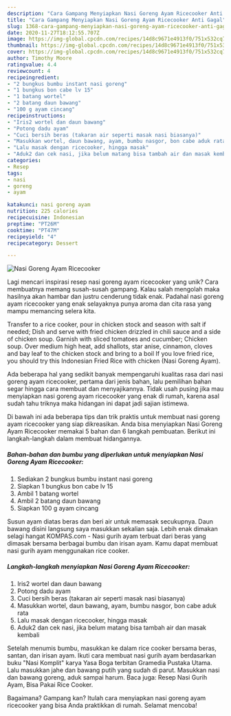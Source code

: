 ```yaml
---
description: "Cara Gampang Menyiapkan Nasi Goreng Ayam Ricecooker Anti Gagal"
title: "Cara Gampang Menyiapkan Nasi Goreng Ayam Ricecooker Anti Gagal"
slug: 1368-cara-gampang-menyiapkan-nasi-goreng-ayam-ricecooker-anti-gagal
date: 2020-11-27T18:12:55.707Z
image: https://img-global.cpcdn.com/recipes/14d8c9671e4913f0/751x532cq70/nasi-goreng-ayam-ricecooker-foto-resep-utama.jpg
thumbnail: https://img-global.cpcdn.com/recipes/14d8c9671e4913f0/751x532cq70/nasi-goreng-ayam-ricecooker-foto-resep-utama.jpg
cover: https://img-global.cpcdn.com/recipes/14d8c9671e4913f0/751x532cq70/nasi-goreng-ayam-ricecooker-foto-resep-utama.jpg
author: Timothy Moore
ratingvalue: 4.4
reviewcount: 4
recipeingredient:
- "2 bungkus bumbu instant nasi goreng"
- "1 bungkus bon cabe lv 15"
- "1 batang wortel"
- "2 batang daun bawang"
- "100 g ayam cincang"
recipeinstructions:
- "Iris2 wortel dan daun bawang"
- "Potong dadu ayam"
- "Cuci bersih beras (takaran air seperti masak nasi biasanya)"
- "Masukkan wortel, daun bawang, ayam, bumbu nasgor, bon cabe aduk rata"
- "Lalu masak dengan ricecooker, hingga masak"
- "Aduk2 dan cek nasi, jika belum matang bisa tambah air dan masak kembali"
categories:
- Resep
tags:
- nasi
- goreng
- ayam

katakunci: nasi goreng ayam 
nutrition: 225 calories
recipecuisine: Indonesian
preptime: "PT26M"
cooktime: "PT47M"
recipeyield: "4"
recipecategory: Dessert

---
```



![Nasi Goreng Ayam Ricecooker](https://img-global.cpcdn.com/recipes/14d8c9671e4913f0/751x532cq70/nasi-goreng-ayam-ricecooker-foto-resep-utama.jpg)

Lagi mencari inspirasi resep nasi goreng ayam ricecooker yang unik? Cara membuatnya memang susah-susah gampang. Kalau salah mengolah maka hasilnya akan hambar dan justru cenderung tidak enak. Padahal nasi goreng ayam ricecooker yang enak selayaknya punya aroma dan cita rasa yang mampu memancing selera kita.

Transfer to a rice cooker, pour in chicken stock and season with salt if needed; Dish and serve with fried chicken drizzled in chili sauce and a side of chicken soup. Garnish with sliced tomatoes and cucumber; Chicken soup. Over medium high heat, add shallots, star anise, cinnamon, cloves and bay leaf to the chicken stock and bring to a boil If you love fried rice, you should try this Indonesian Fried Rice with chicken (Nasi Goreng Ayam).

Ada beberapa hal yang sedikit banyak mempengaruhi kualitas rasa dari nasi goreng ayam ricecooker, pertama dari jenis bahan, lalu pemilihan bahan segar hingga cara membuat dan menyajikannya. Tidak usah pusing jika mau menyiapkan nasi goreng ayam ricecooker yang enak di rumah, karena asal sudah tahu triknya maka hidangan ini dapat jadi sajian istimewa.


Di bawah ini ada beberapa tips dan trik praktis untuk membuat nasi goreng ayam ricecooker yang siap dikreasikan. Anda bisa menyiapkan Nasi Goreng Ayam Ricecooker memakai 5 bahan dan 6 langkah pembuatan. Berikut ini langkah-langkah dalam membuat hidangannya.

<!--inarticleads1-->

##### Bahan-bahan dan bumbu yang diperlukan untuk menyiapkan Nasi Goreng Ayam Ricecooker:

1. Sediakan 2 bungkus bumbu instant nasi goreng
1. Siapkan 1 bungkus bon cabe lv 15
1. Ambil 1 batang wortel
1. Ambil 2 batang daun bawang
1. Siapkan 100 g ayam cincang


Susun ayam diatas beras dan beri air untuk memasak secukupnya. Daun bawang disini langsung saya masukkan sekalian saja. Lebih enak dimakan selagi hangat KOMPAS.com - Nasi gurih ayam terbuat dari beras yang dimasak bersama berbagai bumbu dan irisan ayam. Kamu dapat membuat nasi gurih ayam menggunakan rice cooker. 

<!--inarticleads2-->

##### Langkah-langkah menyiapkan Nasi Goreng Ayam Ricecooker:

1. Iris2 wortel dan daun bawang
1. Potong dadu ayam
1. Cuci bersih beras (takaran air seperti masak nasi biasanya)
1. Masukkan wortel, daun bawang, ayam, bumbu nasgor, bon cabe aduk rata
1. Lalu masak dengan ricecooker, hingga masak
1. Aduk2 dan cek nasi, jika belum matang bisa tambah air dan masak kembali


Setelah menumis bumbu, masukkan ke dalam rice cooker bersama beras, santan, dan irisan ayam. Ikuti cara membuat nasi gurih ayam berdasarkan buku &#34;Nasi Komplit&#34; karya Yasa Boga terbitan Gramedia Pustaka Utama. Lalu masukkan jahe dan bawang putih yang sudah di parut. Masukkan nasi dan bawang goreng, aduk sampai harum. Baca juga: Resep Nasi Gurih Ayam, Bisa Pakai Rice Cooker. 

Bagaimana? Gampang kan? Itulah cara menyiapkan nasi goreng ayam ricecooker yang bisa Anda praktikkan di rumah. Selamat mencoba!
